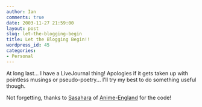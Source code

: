 ```yaml
---
author: Ian
comments: true
date: 2003-11-27 21:59:00
layout: post
slug: let-the-blogging-begin
title: Let the Blogging Begin!!
wordpress_id: 45
categories:
- Personal
---
```


At long last... I have a LiveJournal thing!  Apologies if it gets taken up with pointless musings or pseudo-poetry... I'll try my best to do something useful though.  

Not forgetting, thanks to <a href="http://www.livejournal.com/userinfo.bml?user=sasahara">Sasahara</a> of <a href="http://www.livejournal.com/community/anime_england/">Anime-England</a> for the code!
